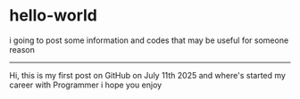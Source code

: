 # hello-world
i going to post some information and codes that may be useful for someone reason
________________________________________________________________________________
Hi, this is my first post on GitHub on July 11th 2025 and where's started my career with Programmer
i hope you enjoy
